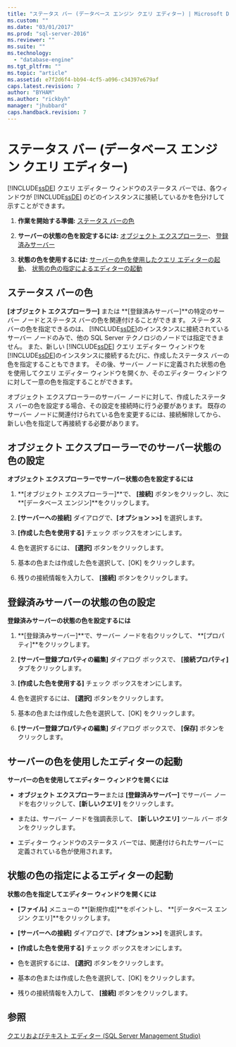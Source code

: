 ```yaml
---
title: "ステータス バー (データベース エンジン クエリ エディター) | Microsoft Docs"
ms.custom: ""
ms.date: "03/01/2017"
ms.prod: "sql-server-2016"
ms.reviewer: ""
ms.suite: ""
ms.technology: 
  - "database-engine"
ms.tgt_pltfrm: ""
ms.topic: "article"
ms.assetid: e7f2d6f4-bb94-4cf5-a096-c34397e679af
caps.latest.revision: 7
author: "BYHAM"
ms.author: "rickbyh"
manager: "jhubbard"
caps.handback.revision: 7
---
```

# ステータス バー (データベース エンジン クエリ エディター)
  [!INCLUDE[ssDE](../../includes/ssde-md.md)] クエリ エディター ウィンドウのステータス バーでは、各ウィンドウが [!INCLUDE[ssDE](../../includes/ssde-md.md)] のどのインスタンスに接続しているかを色分けして示すことができます。  
  
1.  **作業を開始する準備:**  [ステータス バーの色](#StatusBarColors)  
  
2.  **サーバーの状態の色を設定するには:**  [オブジェクト エクスプローラー](#SetOEServerColor)、 [登録済みサーバー](#SetRegServerColor)  
  
3.  **状態の色を使用するには:**  [サーバーの色を使用したクエリ エディターの起動](#OpenServerColor)、 [状態の色の指定によるエディターの起動](#OpenSpecColor)  
  
##  <a name="StatusBarColors"></a> ステータス バーの色  
 **[オブジェクト エクスプローラー]** または **[登録済みサーバー]**の特定のサーバー ノードとステータス バーの色を関連付けることができます。 ステータス バーの色を指定できるのは、 [!INCLUDE[ssDE](../../includes/ssde-md.md)]のインスタンスに接続されているサーバー ノードのみで、他の SQL Server テクノロジのノードでは指定できません。 また、新しい [!INCLUDE[ssDE](../../includes/ssde-md.md)] クエリ エディター ウィンドウを [!INCLUDE[ssDE](../../includes/ssde-md.md)]のインスタンスに接続するたびに、作成したステータス バーの色を指定することもできます。 その後、サーバー ノードに定義された状態の色を使用してクエリ エディター ウィンドウを開くか、そのエディター ウィンドウに対して一意の色を指定することができます。  
  
 オブジェクト エクスプローラーのサーバー ノードに対して、作成したステータス バーの色を設定する場合、その設定を接続時に行う必要があります。 既存のサーバー ノードに関連付けられている色を変更するには、接続解除してから、新しい色を指定して再接続する必要があります。  
  
##  <a name="SetOEServerColor"></a> オブジェクト エクスプローラーでのサーバー状態の色の設定  
 **オブジェクト エクスプローラーでサーバー状態の色を設定するには**  
  
1.  **[オブジェクト エクスプローラー]**で、 **[接続]** ボタンをクリックし、次に **[データベース エンジン]**をクリックします。  
  
2.  **[サーバーへの接続]** ダイアログで、**[オプション >>]** を選択します。  
  
3.  **[作成した色を使用する]** チェック ボックスをオンにします。  
  
4.  色を選択するには、 **[選択]** ボタンをクリックします。  
  
5.  基本の色または作成した色を選択して、[OK] をクリックします。  
  
6.  残りの接続情報を入力して、 **[接続]** ボタンをクリックします。  
  
##  <a name="SetRegServerColor"></a> 登録済みサーバーの状態の色の設定  
 **登録済みサーバーの状態の色を設定するには**  
  
1.  **[登録済みサーバー]**で、サーバー ノードを右クリックして、 **[プロパティ]**をクリックします。  
  
2.  **[サーバー登録プロパティの編集]** ダイアログ ボックスで、 **[接続プロパティ]** タブをクリックします。  
  
3.  **[作成した色を使用する]** チェック ボックスをオンにします。  
  
4.  色を選択するには、 **[選択]** ボタンをクリックします。  
  
5.  基本の色または作成した色を選択して、[OK] をクリックします。  
  
6.  **[サーバー登録プロパティの編集]** ダイアログ ボックスで、 **[保存]** ボタンをクリックします。  
  
##  <a name="OpenServerColor"></a> サーバーの色を使用したエディターの起動  
 **サーバーの色を使用してエディター ウィンドウを開くには**  
  
-   **オブジェクト エクスプローラー**または **[登録済みサーバー]** でサーバー ノードを右クリックして、**[新しいクエリ]** をクリックします。  
  
-   または、サーバー ノードを強調表示して、 **[新しいクエリ]** ツール バー ボタンをクリックします。  
  
-   エディター ウィンドウのステータス バーでは、関連付けられたサーバーに定義されている色が使用されます。  
  
##  <a name="OpenSpecColor"></a> 状態の色の指定によるエディターの起動  
 **状態の色を指定してエディター ウィンドウを開くには**  
  
-   **[ファイル]** メニューの **[新規作成]**をポイントし、 **[データベース エンジン クエリ]**をクリックします。  
  
-   **[サーバーへの接続]** ダイアログで、**[オプション >>]** を選択します。  
  
-   **[作成した色を使用する]** チェック ボックスをオンにします。  
  
-   色を選択するには、 **[選択]** ボタンをクリックします。  
  
-   基本の色または作成した色を選択して、[OK] をクリックします。  
  
-   残りの接続情報を入力して、 **[接続]** ボタンをクリックします。  
  
## 参照  
 [クエリおよびテキスト エディター &#40;SQL Server Management Studio&#41;](../../relational-databases/scripting/query-and-text-editors-sql-server-management-studio.md)  
  
  